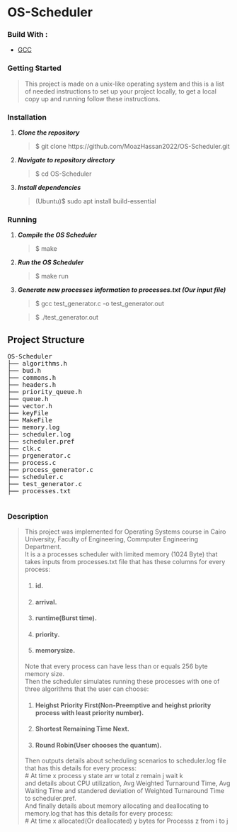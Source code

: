 # OS-Scheduler

<h3>Build With : </h3>
 <ul>
  <li><a href="https://gcc.gnu.org/">GCC</a></li>
 </ul>

   
   
<h3>Getting Started</h3>
<blockquote>
  <p>This project is made on a unix-like operating system and this is a list of needed instructions to set up your project locally, to get a local copy up and running follow these instructions.
 </p>
</blockquote>
<h3 href="#Installation">Installation</h3>
<ol>
  <li><strong><em>Clone the repository</em></strong>
    <blockquote>$ git clone https://github.com/MoazHassan2022/OS-Scheduler.git</blockquote>
  </li>
  <li> 
  <strong><em>Navigate to repository directory
</em></strong>
    <blockquote>$ cd OS-Scheduler</blockquote>
  </li>
  <li> 
  <strong><em>Install dependencies
</em></strong>
    <blockquote>(Ubuntu)$ sudo apt install build-essential</blockquote>
  </li>
</ol>
<h3 href="#Running">Running</h3>
<ol>
  <li><strong><em>Compile the OS Scheduler</em></strong>
       <blockquote>$ make</blockquote>
  </li>
  <li><strong><em>Run the OS Scheduler</em></strong>
       <blockquote>$ make run</blockquote>
  </li>
    <li><strong><em>Generate new processes information to processes.txt (Our input file)</em></strong>
    <blockquote>$ gcc test_generator.c -o test_generator.out</blockquote>
    <blockquote>$ ./test_generator.out</blockquote>
  </li>
 
</ol>

<h2 href="#Structure">Project Structure</h2>
 <div> 
  <pre>
OS-Scheduler
├── algorithms.h
├── bud.h
├── commons.h
├── headers.h
├── priority_queue.h
├── queue.h
├── vector.h
├── keyFile
├── MakeFile
├── memory.log
├── scheduler.log
├── scheduler.pref
├── clk.c
├── prgenerator.c
├── process.c
├── process_generator.c
├── scheduler.c
├── test_generator.c
├── processes.txt
  </pre>
</div>

<h3>Description</h3>
<blockquote>
  <p>
  This project was implemented for Operating Systems course in Cairo University, Faculty of Engineering, Commputer Engineering Department.
  <br>
  It is a a processes scheduler with limited memory (1024 Byte) that takes inputs from processes.txt file that has these columns for every process: 
  <ol>
  <li>
  <h4>id.</h4>
 </li>
 <li>
  <h4>arrival.</h4>
 </li>
 <li>
  <h4>runtime(Burst time).</h4>
 </li>
  <li>
  <h4>priority.</h4>
 </li>
 <li>
  <h4>memorysize.</h4>
 </li>
 </ol>
 Note that every process can have less than or equals 256 byte memory size.
 <br>
 Then the scheduler simulates running these processes with one of three algorithms that the user can choose:
 <ol>
  <li>
  <h4>Heighst Priority First(Non-Preemptive and heighst priority process with least priority number).</h4>
 </li>
 <li>
  <h4>Shortest Remaining Time Next.</h4>
 </li>
 <li>
  <h4>Round Robin(User chooses the quantum).</h4>
 </li>
 </ol>
 Then outputs details about scheduling scenarios to scheduler.log file that has this details for every process:
 <br>
 # At time x process y state arr w total z remain j wait k
 <br>
 and details about CPU utilization, Avg Weighted Turnaround Time, Avg Waiting Time and standered deviation of Weighted Turnaround Time to scheduler.pref.
<br>
 And finally details about memory allocating and deallocating to memory.log that has this details for every process:
 <br>
 # At time x allocated(Or deallocated) y bytes for Processs z from i to j
 </p>
</blockquote>
